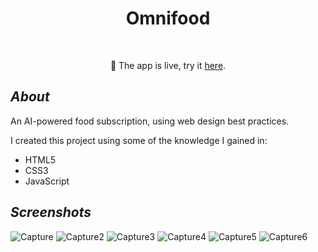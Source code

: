<h1 align="center" style="border-bottom: none">Omnifood</h1>
</br>

<p align='center'>🎉 The app is live, try it <a href="https://omnifood-healty-diet.netlify.app/" target="_blank">here</a>. </p>

## ***About***
An AI-powered food subscription, using web design best practices.

I created this project using some of the knowledge I gained in:
- HTML5 
- CSS3
- JavaScript

## ***Screenshots***
![Capture](https://user-images.githubusercontent.com/58606266/223069350-844cfad0-15c5-46e9-8f18-a5a4b58c8867.PNG)
![Capture2](https://user-images.githubusercontent.com/58606266/223069369-2e58526e-d200-4b50-82da-a03d8c4a4d0e.PNG)
![Capture3](https://user-images.githubusercontent.com/58606266/223069371-e510e605-f6cb-49db-9214-ec1b19c86fa0.PNG)
![Capture4](https://user-images.githubusercontent.com/58606266/223069375-74fe50ab-47a6-49d8-8027-58bfe2bda863.PNG)
![Capture5](https://user-images.githubusercontent.com/58606266/223069380-204d6f8d-5881-44a1-9cb1-04a6f9ecd8a7.PNG)
![Capture6](https://user-images.githubusercontent.com/58606266/223069382-74078c81-5248-427f-9fea-2f9f1a72ff72.PNG)

</br>

